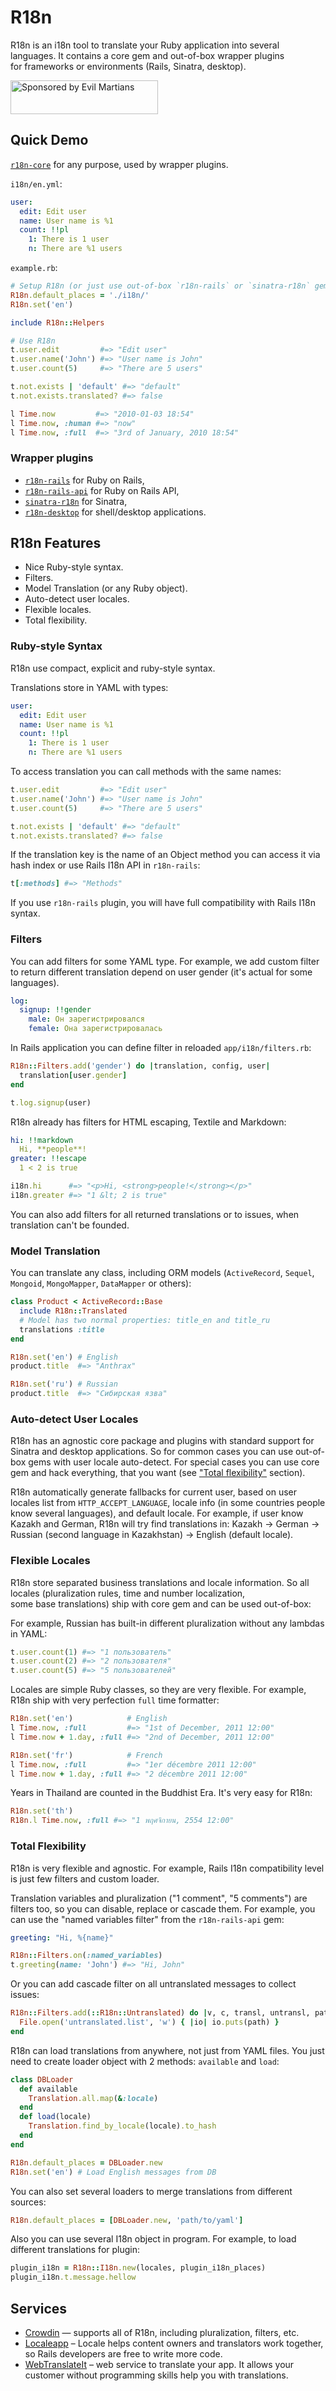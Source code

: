 # R18n

R18n is an i18n tool to translate your Ruby application into several languages.
It contains a core gem and out-of-box wrapper plugins for frameworks or
environments (Rails, Sinatra, desktop).

<a href="https://evilmartians.com/?utm_source=r18n">
<img src="https://evilmartians.com/badges/sponsored-by-evil-martians.svg" alt="Sponsored by Evil Martians" width="236" height="54">
</a>

## Quick Demo

[`r18n-core`](https://github.com/r18n/r18n-core) for any purpose, used by wrapper plugins.

`i18n/en.yml`:

```yaml
user:
  edit: Edit user
  name: User name is %1
  count: !!pl
    1: There is 1 user
    n: There are %1 users
```

`example.rb`:

```ruby
# Setup R18n (or just use out-of-box `r18n-rails` or `sinatra-r18n` gem)
R18n.default_places = './i18n/'
R18n.set('en')

include R18n::Helpers

# Use R18n
t.user.edit         #=> "Edit user"
t.user.name('John') #=> "User name is John"
t.user.count(5)     #=> "There are 5 users"

t.not.exists | 'default' #=> "default"
t.not.exists.translated? #=> false

l Time.now         #=> "2010-01-03 18:54"
l Time.now, :human #=> "now"
l Time.now, :full  #=> "3rd of January, 2010 18:54"
```

### Wrapper plugins

* [`r18n-rails`](https://github.com/r18n/r18n-rails)
  for Ruby on Rails,
* [`r18n-rails-api`](https://github.com/r18n/r18n-rails-api)
  for Ruby on Rails API,
* [`sinatra-r18n`](https://github.com/r18n/sinatra-r18n)
  for Sinatra,
* [`r18n-desktop`](https://github.com/r18n/r18n-desktop)
  for shell/desktop applications.

## R18n Features

* Nice Ruby-style syntax.
* Filters.
* Model Translation (or any Ruby object).
* Auto-detect user locales.
* Flexible locales.
* Total flexibility.

### Ruby-style Syntax

R18n use compact, explicit and ruby-style syntax.

Translations store in YAML with types:

```yaml
user:
  edit: Edit user
  name: User name is %1
  count: !!pl
    1: There is 1 user
    n: There are %1 users
```

To access translation you can call methods with the same names:

```ruby
t.user.edit         #=> "Edit user"
t.user.name('John') #=> "User name is John"
t.user.count(5)     #=> "There are 5 users"

t.not.exists | 'default' #=> "default"
t.not.exists.translated? #=> false
```

If the translation key is the name of an Object method you can access it via
hash index or use Rails I18n API in `r18n-rails`:

```ruby
t[:methods] #=> "Methods"
```

If you use `r18n-rails` plugin, you will have full compatibility with Rails I18n
syntax.

### Filters

You can add filters for some YAML type. For example, we add custom filter to
return different translation depend on user gender
(it's actual for some languages).

```yaml
log:
  signup: !!gender
    male: Он зарегистрировался
    female: Она зарегистрировалась
```

In Rails application you can define filter in reloaded `app/i18n/filters.rb`:

```ruby
R18n::Filters.add('gender') do |translation, config, user|
  translation[user.gender]
end

t.log.signup(user)
```

R18n already has filters for HTML escaping, Textile and Markdown:

```yaml
hi: !!markdown
  Hi, **people**!
greater: !!escape
  1 < 2 is true
```

```ruby
i18n.hi      #=> "<p>Hi, <strong>people!</strong></p>"
i18n.greater #=> "1 &lt; 2 is true"
```

You can also add filters for all returned translations or to issues, when
translation can't be founded.

### Model Translation

You can translate any class, including ORM models (`ActiveRecord`, `Sequel`,
`Mongoid`, `MongoMapper`, `DataMapper` or others):

```ruby
class Product < ActiveRecord::Base
  include R18n::Translated
  # Model has two normal properties: title_en and title_ru
  translations :title
end

R18n.set('en') # English
product.title  #=> "Anthrax"

R18n.set('ru') # Russian
product.title  #=> "Сибирская язва"
```

### Auto-detect User Locales

R18n has an agnostic core package and plugins with standard support for
Sinatra and desktop applications. So for common cases you can use out-of-box
gems with user locale auto-detect. For special cases you can use core gem and
hack everything, that you want (see ["Total flexibility"](#total-flexibility)
section).

R18n automatically generate fallbacks for current user, based on
user locales list from `HTTP_ACCEPT_LANGUAGE`, locale info (in some countries
people know several languages), and default locale. For example, if user know
Kazakh and German, R18n will try find translations in: Kazakh → German →
Russian (second language in Kazakhstan) → English (default locale).

### Flexible Locales

R18n store separated business translations and locale information. So all
locales (pluralization rules, time and number localization,
some base translations) ship with core gem and can be used out-of-box:

For example, Russian has built-in different pluralization without any lambdas
in YAML:

```ruby
t.user.count(1) #=> "1 пользователь"
t.user.count(2) #=> "2 пользователя"
t.user.count(5) #=> "5 пользователей"
```

Locales are simple Ruby classes, so they are very flexible. For example,
R18n ship with very perfection `full` time formatter:

```ruby
R18n.set('en')            # English
l Time.now, :full         #=> "1st of December, 2011 12:00"
l Time.now + 1.day, :full #=> "2nd of December, 2011 12:00"

R18n.set('fr')            # French
l Time.now, :full         #=> "1er décembre 2011 12:00"
l Time.now + 1.day, :full #=> "2 décembre 2011 12:00"
```

Years in Thailand are counted in the Buddhist Era. It's very easy for R18n:

```ruby
R18n.set('th')
R18n.l Time.now, :full #=> "1 พฤศจิกายน, 2554 12:00"
```

### Total Flexibility

R18n is very flexible and agnostic. For example, Rails I18n compatibility level
is just few filters and custom loader.

Translation variables and pluralization ("1 comment", "5 comments") are filters
too, so you can disable, replace or cascade them. For example, you can use the
"named variables filter" from the `r18n-rails-api` gem:

```yaml
greeting: "Hi, %{name}"
```

```ruby
R18n::Filters.on(:named_variables)
t.greeting(name: 'John') #=> "Hi, John"
```

Or you can add cascade filter on all untranslated messages to collect issues:

```ruby
R18n::Filters.add(::R18n::Untranslated) do |v, c, transl, untransl, path|
  File.open('untranslated.list', 'w') { |io| io.puts(path) }
end
```

R18n can load translations from anywhere, not just from YAML files. You just
need to create loader object with 2 methods: `available` and `load`:

```ruby
class DBLoader
  def available
    Translation.all.map(&:locale)
  end
  def load(locale)
    Translation.find_by_locale(locale).to_hash
  end
end

R18n.default_places = DBLoader.new
R18n.set('en') # Load English messages from DB
```

You can also set several loaders to merge translations from different sources:

```ruby
R18n.default_places = [DBLoader.new, 'path/to/yaml']
```

Also you can use several I18n object in program. For example, to load different
translations for plugin:

```ruby
plugin_i18n = R18n::I18n.new(locales, plugin_i18n_places)
plugin_i18n.t.message.hellow
```

## Services

* [Crowdin](https://crowdin.com/) — supports all of R18n, including
  pluralization, filters, etc.
* [Localeapp](https://www.localeapp.com/) – Locale helps content owners and
  translators work together, so Rails developers are free to write more code.
* [WebTranslateIt](https://webtranslateit.com/) – web service to translate
  your app. It allows your customer without programming skills help you
  with translations.
